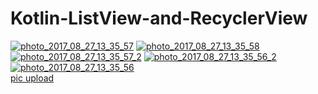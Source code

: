 # Kotlin-ListView-and-RecyclerView
<a href="https://ibb.co/dnn1bk"><img src="https://preview.ibb.co/eS5XhQ/photo_2017_08_27_13_35_57.jpg" alt="photo_2017_08_27_13_35_57" border="0"></a>
<a href="https://ibb.co/dck9U5"><img src="https://preview.ibb.co/h7pshQ/photo_2017_08_27_13_35_58.jpg" alt="photo_2017_08_27_13_35_58" border="0"></a>
<a href="https://ibb.co/ef1SGk"><img src="https://preview.ibb.co/j46uwk/photo_2017_08_27_13_35_57_2.jpg" alt="photo_2017_08_27_13_35_57_2" border="0"></a>
<a href="https://ibb.co/eTwSGk"><img src="https://preview.ibb.co/d34shQ/photo_2017_08_27_13_35_56_2.jpg" alt="photo_2017_08_27_13_35_56_2" border="0"></a>
<a href="https://ibb.co/cHXOp5"><img src="https://preview.ibb.co/iTvb95/photo_2017_08_27_13_35_56.jpg" alt="photo_2017_08_27_13_35_56" border="0"></a><br /><a target='_blank' href='https://id.imgbb.com/'>pic upload</a><br />
